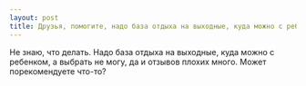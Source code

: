 ```yaml
---
layout: post 
title: Друзья, помогите, надо база отдыха на выходные, куда можно с ребенком 
--- 
```

Не знаю, что делать. Надо база отдыха на выходные, куда можно с ребенком, а выбрать не могу, да и отзывов плохих много. Может порекомендуете что-то?